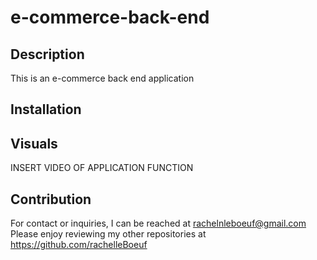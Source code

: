 # e-commerce-back-end

## Description

This is an e-commerce back end application

## Installation

## Visuals
<!--> INSERT VIDEO OF APPLICATION FUNCTION <!-->

## Contribution

For contact or inquiries, I can be reached at rachelnleboeuf@gmail.com
Please enjoy reviewing my other repositories at https://github.com/rachelleBoeuf


